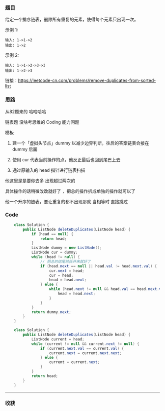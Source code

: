 ### 题目

给定一个排序链表，删除所有重复的元素，使得每个元素只出现一次。

示例 1:
```
输入: 1->1->2
输出: 1->2
```
示例 2:
```
输入: 1->1->2->3->3
输出: 1->2->3
```
链接：https://leetcode-cn.com/problems/remove-duplicates-from-sorted-list

### 思路

从82题来的 哈哈哈哈

链表题 没啥考思维的 Coding 能力问题

模板

1. 建一个「虚拟头节点」dummy 以减少边界判断，往后的答案链表会接在 dummy 后面

2. 使用 cur 代表当前操作的点，他反正最后也回到尾巴上去

3. 通过原输入的 head 指针进行链表扫描

他这里是是要你去多 出现超过两次的

具体操作的话稍微改改就好了 ，把总的操作拆成单独的操作就可以了 

他一个升序的链表，要让重复的都不出现那就 当相等时 直接跳过

### Code
```java
    class Solution {
        public ListNode deleteDuplicates(ListNode head) {
            if (head == null) {
                return head;
            }
            ListNode dummy = new ListNode();
            ListNode cur = dummy;
            while (head != null) {
                // 把总的结尾给拆开来就好了
                if (head.next == null || head.val != head.next.val) {
                    cur.next = head;
                    cur = head;
                    head = head.next;
                } else {
                    while (head.next != null && head.val == head.next.val) {
                        head = head.next;
                    }
                }
            }
            return dummy.next;
        }
    }
```
```java
    class Solution {
        public ListNode deleteDuplicates(ListNode head) {
            ListNode current = head;
            while (current != null && current.next != null) {
                if (current.next.val == current.val) {
                    current.next = current.next.next;
                } else {
                    current = current.next;
                }
            }
            return head;
        }
    }
```
*** 
### 收获
